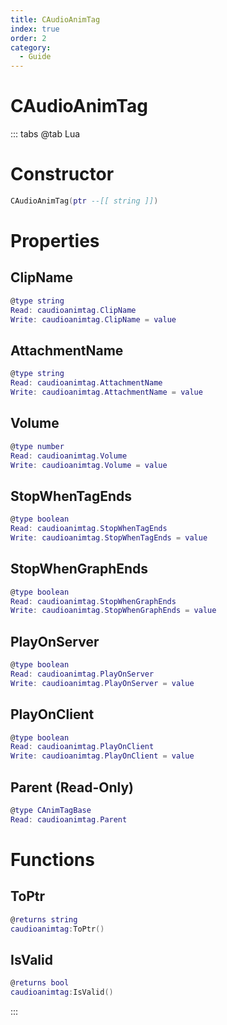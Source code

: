 ```yaml
---
title: CAudioAnimTag
index: true
order: 2
category:
  - Guide
---
```


# CAudioAnimTag

::: tabs
@tab Lua
# Constructor
```lua
CAudioAnimTag(ptr --[[ string ]])
```
# Properties
## ClipName 
```lua
@type string
Read: caudioanimtag.ClipName
Write: caudioanimtag.ClipName = value
```
## AttachmentName 
```lua
@type string
Read: caudioanimtag.AttachmentName
Write: caudioanimtag.AttachmentName = value
```
## Volume 
```lua
@type number
Read: caudioanimtag.Volume
Write: caudioanimtag.Volume = value
```
## StopWhenTagEnds 
```lua
@type boolean
Read: caudioanimtag.StopWhenTagEnds
Write: caudioanimtag.StopWhenTagEnds = value
```
## StopWhenGraphEnds 
```lua
@type boolean
Read: caudioanimtag.StopWhenGraphEnds
Write: caudioanimtag.StopWhenGraphEnds = value
```
## PlayOnServer 
```lua
@type boolean
Read: caudioanimtag.PlayOnServer
Write: caudioanimtag.PlayOnServer = value
```
## PlayOnClient 
```lua
@type boolean
Read: caudioanimtag.PlayOnClient
Write: caudioanimtag.PlayOnClient = value
```
## Parent (Read-Only)
```lua
@type CAnimTagBase
Read: caudioanimtag.Parent
```
# Functions
## ToPtr
```lua
@returns string
caudioanimtag:ToPtr()
```
## IsValid
```lua
@returns bool
caudioanimtag:IsValid()
```

:::